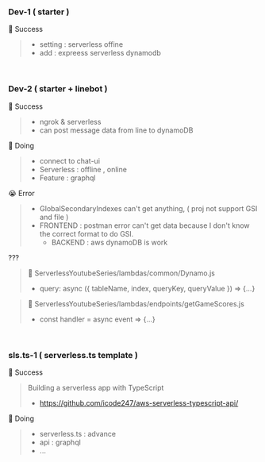 <!-- <table>
  <tr>
    <td align="center">README</td>
  </tr>
  <tr>
    <td align="center"><img src="https://user-images.githubusercontent.com/73060136/170978123-74321c58-f497-4c36-a2e9-cb719add57cc.jpeg" width=100%></td>
  </tr>
</table> -->



<!-- ________________________________________________________________________________________________________________________ -->

### Dev-1 ( starter )
🤩 Success
> - setting : serverless offine
> - add : expreess serverless dynamodb



</br>

<!-- ________________________________________________________________________________________________________________________ -->

### Dev-2 ( starter + linebot )
🤩 Success
> - ngrok & serverless
> - can post message data from line to dynamoDB

🤯 Doing
> - connect to chat-ui
> - Serverless : offline , online
> - Feature : graphql

😭 Error
> - GlobalSecondaryIndexes can't get anything, ( proj not support GSI and file )
> - FRONTEND : postman error can't get data because I don't know the correct format to do GSI.
>   - BACKEND : aws dynamoDB is work

???
> 🥲 ServerlessYoutubeSeries/lambdas/common/Dynamo.js 
>   - query: async ({ tableName, index, queryKey, queryValue }) => {...}

> 🥲 ServerlessYoutubeSeries/lambdas/endpoints/getGameScores.js 
>   - const handler = async event => {...}



</br>

<!-- ________________________________________________________________________________________________________________________ -->

### sls.ts-1 ( serverless.ts template ) 
🤩 Success
> Building a serverless app with TypeScript
>   - https://github.com/icode247/aws-serverless-typescript-api/

🤯 Doing
> - serverless.ts : advance
> - api : graphql 
> - ...
